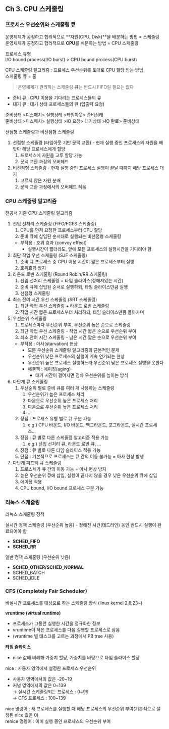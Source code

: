 ## Ch 3. CPU 스케줄링

### 프로세스 우선순위와 스케줄링 큐
운영체제가 공정하고 합리적으로 **자원(CPU, Disk)**을 배분하는 방법 = 스케줄링<br>
운영체제가 공정하고 합리적으로 **CPU**를 배분하는 방법 = CPU 스케줄링

프로세스 유형<br>
I/O bound process(I/O burst) > CPU bound process(CPU burst)

CPU 스케줄링 알고리즘 : 프로세스 우선순위를 토대로 CPU 할당 받는 방법<br>
스케줄링 큐 = 줄
> 운영체제가 관리하는 스케줄링 **큐**는 반드시 FIFO일 필요는 없다
- 준비 큐 : CPU 이용을 기다리는 프로세스들의 큐
- 대기 큐 : 대기 상태 프로세스들의 큐 (입출력 요청)

준비상태 >디스패치> 실행상태 >타임아웃> 준비상태<br>
준비상태 >디스패치> 실행상태 >IO 요청> 대기상태 >IO 완료> 준비상태

선점형 스케줄링과 비선점혐 스케줄링
1. 선점형 스케줄링 (타임아웃 기반 문맥 교환) - 현재 실행 중인 프로세스의 자원을 빼앗아 해당 프로세스에게 할당
    1. 프로세스에 자원을 고루 할당 가능
    2. 문맥 교환 과정의 오버헤드
2. 비선점형 스케줄링 - 현재 실행 중인 프로세스 실행이 끝날 때까지 해당 프로세스 대기
    1. 고르지 않은 자원 분배
    2. 문맥 교환 과정에서의 오버헤드 적음

### CPU 스케줄링 알고리즘
전공서 기준 CPU 스케줄링 알고리즘
1. 선입 선처리 스케줄링 (FIFO/FCFS 스케줄링)
    1. CPU를 먼저 요청한 프로세스부터 CPU 할당
    2. 준비 큐에 삽입된 순서대로 실행되는 비선점형 스케줄링
    - 부작용 : 호위 효과 (convoy effect)
      - 실행시간이 짧더라도, 앞에 모든 프로세스의 실행시간을 기다려야 함
2. 최단 작업 우선 스케줄링 (SJF 스케줄링)
    1. 준비 큐 프로세스 중 CPU 이용 시간이 짧은 프로세스부터 실행
    2. 호위효과 방지
3. 라운드 로빈 스케줄링 (Round Robin/RR 스케줄링)
    1. 선입 선처리 스케줄링 + 타임 슬라이스(정해져있는 시간)
    2. 준비 큐에 삽입된 순서로 실행하되, 타임 슬라이스만큼 실행
    3. 선점형 스케줄링
4. 최소 잔여 시간 우선 스케줄링 (SRT 스케줄링)
    1. 최단 작업 우선 스케줄링 + 라운드 로빈 스케줄링
    2. 작업 시간 짧은 프로세스부터 처리하되, 타임 슬라이스만큼 돌아가며
5. 우선순위 스케줄링
    1. 프로세스마다 우선순위 부여, 우선순위 높은 순으로 스케줄링
    2. 최단 작업 우선 스케줄링 - 작업 시간 짧은 순으로 우선순위 부여
    3. 최소 잔여 시간 스케줄링 - 남은 시간 짧은 순으로 우선순위 부여
    - 부작용 : 아사(starvation) 현상
        - 모든 우선순위 스케줄링 알고리즘의 근본적인 문제
        - 우선순위 낮은 프로세스의 실행이 계속 연기되는 현상
        - 우선순위 높은 프로세스 실행하느라 우선순위 낮은 프로세스 실행을 못한다
        - 해결책 : 에이징(aging)
            - 대기 시간이 걸어지면 점차 우선순위를 높이는 방식
6. 다단계 큐 스케줄링
    1. 우선순위 별로 준비 큐를 여러 개 사용하는 스케줄링
        1. 우선순위가 높은 프로세스 처리
        2. 다음으로 우선순위 높은 프로세스 처리
        3. 다음으로 우선순위 높은 프로세스 처리
        4. …
    2. 장점 : 프로세스 유형 별로 큐 구분 가능
        1. e.g.) CPU 바운드, I/O 바운드, 백그라운드, 포그라운드, 실시간 프로세스…
    3. 장점 : 큐 별로 다른 스케줄링 알고리즘 적용 가능
        1. e.g.) 선입 선처리 큐, 라운드 로빈 큐, …
    4. 장점 : 큐 별로 다른 타임 슬라이스 적용 가능
    5. 단점 : 기본적으로 프로세스는 큐 간의 이동 불가능 = 아사 현상 발생
7. 다단계 피드백 큐 스케줄링
    1. 프로스세가 큐 간의 이동 가능 = 아사 현상 방지
    2. 높은 우선순위 큐에 삽입, 실행이 끝나지 않을 경우 낮은 우선순위 큐에 삽입
    3. 에이징 적용
    4. CPU bound, I/O bound 프로세스 구분 가능

### 리눅스 스케줄링
리눅스 스케줄링 정책<br>

실시간 정책 스케줄링 (우선순위 높음) - 정해진 시간(데드라인) 동안 반드시 실행이 완료되어야 함
- **SCHED_FIFO**
- **SCHED_RR**

일반 정책 스케줄링 (우선순위 낮음)
- **SCHED_OTHER/SCHED_NORMAL**
- SCHED_BATCH
- SCHED_IDLE

### CFS (Completely Fair Scheduler)
비실시간 프로세스를 대상으로 하는 스케줄링 방식 (linux kernel 2.6.23~)

**vruntime (virtual runtime)**
- 프로세스가 그동안 실행한 시간을 정규화한 정보
- vruntime이 작은 프로세스를 다음 실행할 프로세스로 삼음
- (vruntime 별 태스크를 고르는 과정에서 PB tree 사용)

**타임 슬라이스**
- nice 값에 비례해 가중치 할당, 가중치를 바탕으로 타임 슬라이스 할당

nice : 사용자 영역에서 설정한 프로세스 우선순위
- 사용자 영역에서의 값은 -20~19
- 커널 영역에서의 값은 0~139<br>
  →  실시간 스케줄링되는 프로세스 : 0~99<br>
  → CFS 프로세스 : 100~139

nice 명령어 : 새 프로세스를 실행할 때 해당 프로세스의 우선순위 부여(기본적으로 설정된 nice 값은 0)<br>
renice 명령어 : 이미 실행 중인 프로세스의 우선순위 부여